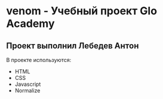 # venom - Учебный проект Glo Academy
## Проект выполнил Лебедев Антон

В проекте используются:
- HTML
- CSS
- Javascript
- Normalize
